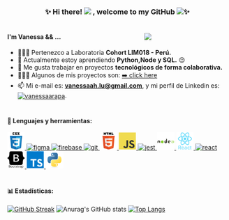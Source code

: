   <div id="header" align="justify">
   <h3 align="center">✨ Hi there!
       <img src="https://em-content.zobj.net/source/noto-emoji-animations/344/waving-hand_light-skin-tone_1f44b-1f3fb_1f3fb.gif" width="20"></img>
       , welcome to my GitHub 
       <img src="https://raw.githubusercontent.com/gist/ManulMax/2d20af60d709805c55fd784ca7cba4b9/raw/bcfeac7604f674ace63623106eb8bb8471d844a6/github.gif"                    width="30">✨
   </h3>
  </div>

# 
 <img align="right" src="https://i.pinimg.com/originals/08/fb/61/08fb615b1a389de5bc0410136d75f50d.gif" width="190"></img>
 
#### I'm Vanessa && ...
  - 👩🏻‍🎓 Pertenezco a Laboratoria **Cohort LIM018 - Perú.**
  - 📝 Actualmente estoy aprendiendo **Python,Node y SQL.** 😌 
  - 🤝 Me gusta trabajar en proyectos **tecnológicos de forma colaborativa.**
  - 👩🏻‍💻 Algunos de mis proyectos son: [➡️ click here](https://github.com/brivanessa?tab=repositories) 
  - 📫 Mi e-mail es: **vanessaah.lu@gmail.com**, y mi perfil de Linkedin es: 
      <a href="https://linkedin.com/in/vanessaarapa" target="blank"><img align="center" src="https://raw.githubusercontent.com/rahuldkjain/github-profile-readme-generator/master/src/images/icons/Social/linked-in-alt.svg" alt="vanessaarapa" height="18" width="28" /></a>.

#
#### 🔨 Lenguajes y herramientas:

<div id="tools" align="left" >
  <p align="left"> 
    <a href="https://www.w3schools.com/css/" target="_blank" rel="noreferrer"> 
      <img src="https://raw.githubusercontent.com/devicons/devicon/master/icons/css3/css3-original-wordmark.svg" alt="css3" width="40" height="40"/> 
    </a> 
    <a href="https://www.figma.com/" target="_blank" rel="noreferrer"> 
      <img src="https://www.vectorlogo.zone/logos/figma/figma-icon.svg" alt="figma" width="40" height="40"/> 
    </a> 
    <a href="https://firebase.google.com/" target="_blank" rel="noreferrer"> 
      <img src="https://www.vectorlogo.zone/logos/firebase/firebase-icon.svg" alt="firebase" width="40" height="40"/> 
    </a> 
    <a href="https://git-scm.com/" target="_blank" rel="noreferrer"> 
      <img src="https://www.vectorlogo.zone/logos/git-scm/git-scm-icon.svg" alt="git" width="40" height="40"/> 
    </a> 
    <a href="https://www.w3.org/html/" target="_blank" rel="noreferrer"> 
      <img src="https://raw.githubusercontent.com/devicons/devicon/master/icons/html5/html5-original-wordmark.svg" alt="html5" width="40" height="40"/> 
    </a> 
    <a href="https://developer.mozilla.org/en-US/docs/Web/JavaScript" target="_blank" rel="noreferrer"> 
      <img src="https://raw.githubusercontent.com/devicons/devicon/master/icons/javascript/javascript-original.svg" alt="javascript" width="40" height="40"/> 
    </a> 
    <a href="https://jestjs.io" target="_blank" rel="noreferrer"> 
      <img src="https://www.vectorlogo.zone/logos/jestjsio/jestjsio-icon.svg" alt="jest" width="40" height="40"/> 
    </a> 
    <a href="https://nodejs.org" target="_blank" rel="noreferrer"> 
      <img src="https://raw.githubusercontent.com/devicons/devicon/master/icons/nodejs/nodejs-original-wordmark.svg" alt="nodejs" width="40" height="40"/> 
    </a> 
    <a href="https://reactjs.org/" target="_blank" rel="noreferrer"> 
      <img src="https://raw.githubusercontent.com/devicons/devicon/master/icons/react/react-original-wordmark.svg" alt="react" width="40" height="40"/> 
    </a> 
    <a href="https://angular.io" target="_blank" rel="noreferrer"> 
      <img src="https://angular.io/assets/images/logos/angular/angular.svg" alt="react" width="40" height="40"/> 
    </a> 
    <a href="https://getbootstrap.com" target="_blank" rel="noreferrer"> 
      <img src="https://raw.githubusercontent.com/devicons/devicon/master/icons/bootstrap/bootstrap-plain-wordmark.svg" alt="react" width="40" height="40"/> 
    </a> 
    <a href="https://www.typescriptlang.org/" target="_blank" rel="noreferrer"> 
      <img src="https://raw.githubusercontent.com/devicons/devicon/master/icons/typescript/typescript-original.svg" alt="react" width="40" height="40"/> 
    </a> 
    <a href="https://www.python.org" target="_blank" rel="noreferrer"> 
      <img src="https://raw.githubusercontent.com/devicons/devicon/master/icons/python/python-original.svg" alt="react" width="40" height="40"/> 
    </a> 
  </p>
</div> 

#
#### 📊 Estadísticas:

[![GitHub Streak](https://streak-stats.demolab.com?user=brivanessa&theme=radical&hide_border=true&locale=es)](https://git.io/streak-stats)
![Anurag's GitHub stats](https://github-readme-stats.vercel.app/api?username=brivanessa&show_icons=true&theme=radical)
[![Top Langs](https://github-readme-stats.vercel.app/api/top-langs/?username=brivanessa&layout=compact)](https://github.com/anuraghazra/github-readme-stats)


